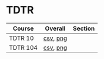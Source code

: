 # TDTR

| Course | Overall | Section |
| ------ | ------- | ------- |
| TDTR 10 | [csv](https://github.com/UCSD-Historical-Enrollment-Data/2023Fall/blob/main/overall/TDTR%2010.csv), [png](https://raw.githubusercontent.com/UCSD-Historical-Enrollment-Data/2023Fall/main/plot_overall/TDTR%2010.png) |  |
| TDTR 104 | [csv](https://github.com/UCSD-Historical-Enrollment-Data/2023Fall/blob/main/overall/TDTR%20104.csv), [png](https://raw.githubusercontent.com/UCSD-Historical-Enrollment-Data/2023Fall/main/plot_overall/TDTR%20104.png) |  |
